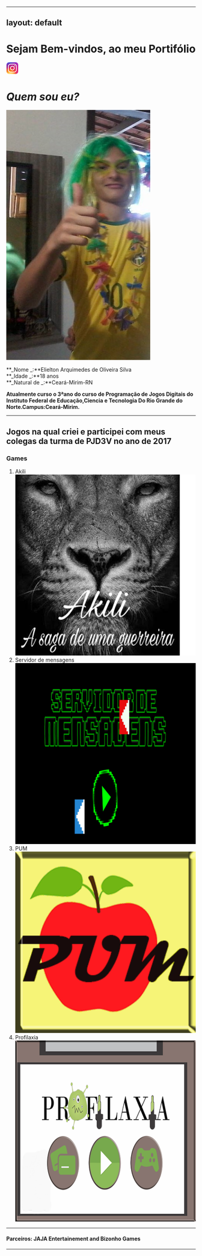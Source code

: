 
---
layout: default
---  
# Sejam Bem-vindos, ao meu Portifólio

[![](insta.png)](https://www.instagram.com/elielton_torrez/)  

# _Quem sou eu?_  
![](carnaval.jpg)



**_Nome _:**Elielton Arquimedes de Oliveira Silva  
**_Idade _:**18 anos  
**_Natural de  _:**Ceará-Mirim-RN


**Atualmente curso o 3ªano do curso de Programação de Jogos Digitais do Instituto Federal de Educação,Ciencia e Tecnologia Do Rio Grande do Norte.Campus:Ceará-Mirim.**   
* * * 
## Jogos  na qual criei e participei com meus colegas da turma de PJD3V no ano de 2017  
 
### Games  
1. Akili [![](akili.png)](https://elielton90.github.io/Akili/)   
2. Servidor de mensagens[![](servidor.png)](https://jldifrn.github.io/ServidorDeMensagens/)   
3. PUM [![](pum.png)](https://elielton90.github.io/PUM/)   
4. Profilaxia [![](profilaxia.png)](https://elielton90.github.io/profilaxia/)  


* * *  

#### Parceiros: JAJA Entertainement and Bizonho Games
* * * 

